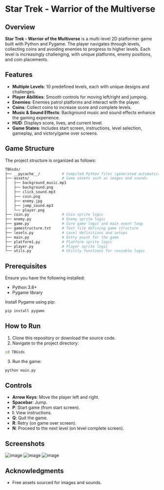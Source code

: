 # Star Trek - Warrior of the Multiverse

## Overview
**Star Trek - Warrior of the Multiverse** is a multi-level 2D platformer game built with Python and Pygame. The player navigates through levels, collecting coins and avoiding enemies to progress to higher levels. Each level is increasingly challenging, with unique platforms, enemy positions, and coin placements.

## Features
- **Multiple Levels**: 10 predefined levels, each with unique designs and challenges.
- **Player Abilities**: Smooth controls for moving left/right and jumping.
- **Enemies**: Enemies patrol platforms and interact with the player.
- **Coins**: Collect coins to increase score and complete levels.
- **Music & Sound Effects**: Background music and sound effects enhance the gaming experience.
- **HUD**: Displays score, lives, and current level.
- **Game States**: Includes start screen, instructions, level selection, gameplay, and victory/game over screens.

## Game Structure
The project structure is organized as follows:

```bash
TBGsds/
├── __pycache__/          # Compiled Python files (generated automatically)
├── assets/               # Game assets such as images and sounds
│   ├── background_music.mp3
│   ├── background.png
│   ├── click_sound.mp3
│   ├── coin.png
│   ├── enemy.jpg
│   ├── jump_sound.mp3
│   └── player.png
├── coin.py               # Coin sprite logic
├── enemy.py              # Enemy sprite logic
├── game.py               # Core game logic and main event loop
├── gamestructure.txt     # Text file defining game structure
├── levels.py             # Level definitions and setups
├── main.py               # Entry point for the game
├── platform1.py          # Platform sprite logic
├── player.py             # Player sprite logic
└── utils.py              # Utility functions for reusable logic
```

## Prerequisites

Ensure you have the following installed:

- Python 3.8+
- Pygame library

Install Pygame using pip:

```bash
pip install pygame
```

## How to Run
1. Clone this repository or download the source code.
2. Navigate to the project directory:

```bash
cd TBGsds
```

3. Run the game:

```bash
python main.py
```

## Controls
- **Arrow Keys**: Move the player left and right.
- **Spacebar**: Jump.
- **P**: Start game (from start screen).
- **I**: View instructions.
- **Q**: Quit the game.
- **R**: Retry (on game over screen).
- **N**: Proceed to the next level (on level complete screen).

## Screenshots
![image](https://github.com/user-attachments/assets/f51452ad-198a-4b09-bbea-a966b4140256)
![image](https://github.com/user-attachments/assets/492f96d3-64b1-4b15-85a5-42e9c36143e1)
![image](https://github.com/user-attachments/assets/d3145226-115c-47a9-8ef6-645b82fe3c29)



## Acknowledgments
- Free assets sourced for images and sounds.
